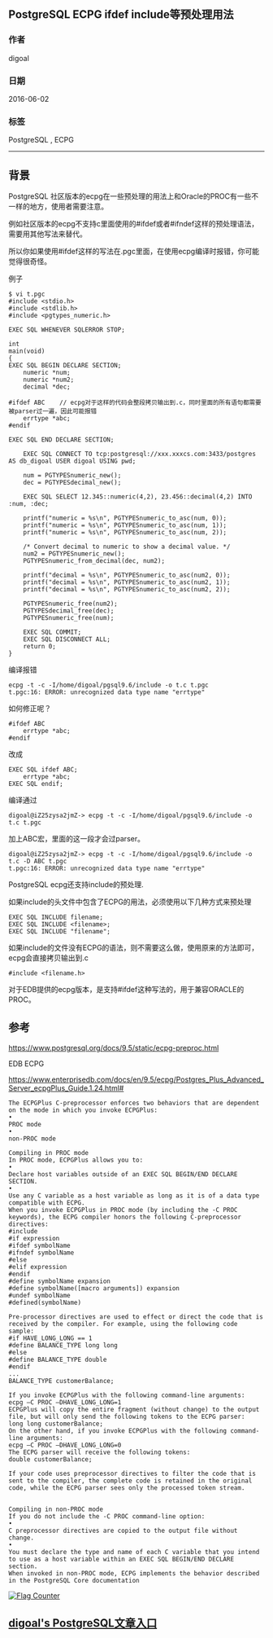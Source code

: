 ## PostgreSQL ECPG ifdef include等预处理用法  
                                                                     
### 作者                                                                     
digoal                                                                     
                                                                     
### 日期                                                                     
2016-06-02                                                                 
                                                                     
### 标签                                                                     
PostgreSQL , ECPG    
                                                                     
----                                                                     
                                                                     
## 背景       
PostgreSQL 社区版本的ecpg在一些预处理的用法上和Oracle的PROC有一些不一样的地方，使用者需要注意。    
  
例如社区版本的ecpg不支持c里面使用的#ifdef或者#ifndef这样的预处理语法，需要用其他写法来替代。    
  
所以你如果使用#ifdef这样的写法在.pgc里面，在使用ecpg编译时报错，你可能觉得很奇怪。    
  
例子      
  
```  
$ vi t.pgc  
#include <stdio.h>  
#include <stdlib.h>  
#include <pgtypes_numeric.h>  
  
EXEC SQL WHENEVER SQLERROR STOP;  
  
int  
main(void)  
{  
EXEC SQL BEGIN DECLARE SECTION;  
    numeric *num;  
    numeric *num2;  
    decimal *dec;  
  
#ifdef ABC    // ecpg对于这样的代码会整段拷贝输出到.c，同时里面的所有语句都需要被parser过一遍，因此可能报错  
    errtype *abc;  
#endif  
  
EXEC SQL END DECLARE SECTION;  
  
    EXEC SQL CONNECT TO tcp:postgresql://xxx.xxxcs.com:3433/postgres AS db_digoal USER digoal USING pwd;  
  
    num = PGTYPESnumeric_new();  
    dec = PGTYPESdecimal_new();  
  
    EXEC SQL SELECT 12.345::numeric(4,2), 23.456::decimal(4,2) INTO :num, :dec;  
  
    printf("numeric = %s\n", PGTYPESnumeric_to_asc(num, 0));  
    printf("numeric = %s\n", PGTYPESnumeric_to_asc(num, 1));  
    printf("numeric = %s\n", PGTYPESnumeric_to_asc(num, 2));  
  
    /* Convert decimal to numeric to show a decimal value. */  
    num2 = PGTYPESnumeric_new();  
    PGTYPESnumeric_from_decimal(dec, num2);  
  
    printf("decimal = %s\n", PGTYPESnumeric_to_asc(num2, 0));  
    printf("decimal = %s\n", PGTYPESnumeric_to_asc(num2, 1));  
    printf("decimal = %s\n", PGTYPESnumeric_to_asc(num2, 2));  
  
    PGTYPESnumeric_free(num2);  
    PGTYPESdecimal_free(dec);  
    PGTYPESnumeric_free(num);  
  
    EXEC SQL COMMIT;  
    EXEC SQL DISCONNECT ALL;  
    return 0;  
}  
```  
  
编译报错    
  
```  
ecpg -t -c -I/home/digoal/pgsql9.6/include -o t.c t.pgc  
t.pgc:16: ERROR: unrecognized data type name "errtype"  
```  
  
如何修正呢？      
  
```  
#ifdef ABC  
    errtype *abc;  
#endif  
```  
  
改成    
  
```  
EXEC SQL ifdef ABC;  
    errtype *abc;  
EXEC SQL endif;  
```  
  
编译通过    
  
```  
digoal@iZ25zysa2jmZ-> ecpg -t -c -I/home/digoal/pgsql9.6/include -o t.c t.pgc  
```  
  
加上ABC宏，里面的这一段才会过parser。     
  
```  
digoal@iZ25zysa2jmZ-> ecpg -t -c -I/home/digoal/pgsql9.6/include -o t.c -D ABC t.pgc  
t.pgc:16: ERROR: unrecognized data type name "errtype"  
```  
  
PostgreSQL ecpg还支持include的预处理.    
  
如果include的头文件中包含了ECPG的用法，必须使用以下几种方式来预处理       
  
```  
EXEC SQL INCLUDE filename;  
EXEC SQL INCLUDE <filename>;  
EXEC SQL INCLUDE "filename";  
```  
  
如果include的文件没有ECPG的语法，则不需要这么做，使用原来的方法即可，ecpg会直接拷贝输出到.c      
  
```  
#include <filename.h>  
```  
  
对于EDB提供的ecpg版本，是支持#ifdef这种写法的，用于兼容ORACLE的PROC。    
  
## 参考    
https://www.postgresql.org/docs/9.5/static/ecpg-preproc.html    
  
EDB ECPG    
  
https://www.enterprisedb.com/docs/en/9.5/ecpg/Postgres_Plus_Advanced_Server_ecpgPlus_Guide.1.24.html#  
  
```  
The ECPGPlus C-preprocessor enforces two behaviors that are dependent on the mode in which you invoke ECPGPlus:  
•  
PROC mode  
•  
non-PROC mode  
  
Compiling in PROC mode  
In PROC mode, ECPGPlus allows you to:  
•  
Declare host variables outside of an EXEC SQL BEGIN/END DECLARE SECTION.  
•  
Use any C variable as a host variable as long as it is of a data type compatible with ECPG.  
When you invoke ECPGPlus in PROC mode (by including the -C PROC keywords), the ECPG compiler honors the following C-preprocessor directives:  
#include  
#if expression  
#ifdef symbolName  
#ifndef symbolName  
#else  
#elif expression  
#endif  
#define symbolName expansion  
#define symbolName([macro arguments]) expansion  
#undef symbolName  
#defined(symbolName)  
  
Pre-processor directives are used to effect or direct the code that is received by the compiler. For example, using the following code sample:  
#if HAVE_LONG_LONG == 1  
#define BALANCE_TYPE long long  
#else  
#define BALANCE_TYPE double  
#endif  
...  
BALANCE_TYPE customerBalance;  
  
If you invoke ECPGPlus with the following command-line arguments:  
ecpg –C PROC –DHAVE_LONG_LONG=1  
ECPGPlus will copy the entire fragment (without change) to the output file, but will only send the following tokens to the ECPG parser:  
long long customerBalance;  
On the other hand, if you invoke ECPGPlus with the following command-line arguments:  
ecpg –C PROC –DHAVE_LONG_LONG=0  
The ECPG parser will receive the following tokens:  
double customerBalance;  
  
If your code uses preprocessor directives to filter the code that is sent to the compiler, the complete code is retained in the original code, while the ECPG parser sees only the processed token stream.  
  
  
Compiling in non-PROC mode  
If you do not include the -C PROC command-line option:  
•  
C preprocessor directives are copied to the output file without change.  
•  
You must declare the type and name of each C variable that you intend to use as a host variable within an EXEC SQL BEGIN/END DECLARE section.  
When invoked in non-PROC mode, ECPG implements the behavior described in the PostgreSQL Core documentation  
```  
  
<a rel="nofollow" href="http://info.flagcounter.com/h9V1"  ><img src="http://s03.flagcounter.com/count/h9V1/bg_FFFFFF/txt_000000/border_CCCCCC/columns_2/maxflags_12/viewers_0/labels_0/pageviews_0/flags_0/"  alt="Flag Counter"  border="0"  ></a>  
  
  
  
  
## [digoal's PostgreSQL文章入口](https://github.com/digoal/blog/blob/master/README.md "22709685feb7cab07d30f30387f0a9ae")
  
